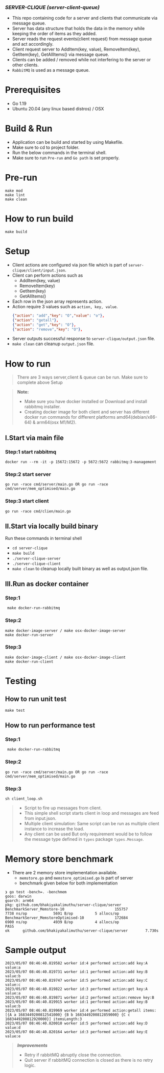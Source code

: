 ### ***SERVER-CLIQUE (server-client-queue)***
* This repo containing code for a server and clients that communicate via message queue.
* Server has data structure that holds the data in the memory while keeping the order of items as they added.
* Server reads the request events(client request) from message queue and act accordingly.
* Client request server to AddItem(key, value), RemoveItem(key), GetItem(key), GetAllItems() via message queue. 
* Clients can be added / removed while not interfering to the server or other clients.
* `RabbitMQ` is used as a message queue.

# Prerequisites
- Go 1.19
- Ubuntu 20.04 (any linux based distros) / OSX

# Build & Run
* Application can be build and started by using Makefile.
* Make sure to cd to project folder.
* Run the below commands in the terminal shell.
* Make sure to run `Pre-run` and `Go path` is set properly.

# Pre-run
    make mod
    make lint
    make clean


# How to run build
    make build

# Setup
* Client actions are configured via json file which is part of `server-clique/client/input.json`.
* Client can perform actions such as
  * AddItem(key, value)
  * RemoveItem(key)
  * GetItem(key) 
  * GetAllItems()
* Each row in the json array represents action.
* Action require 3 values such as `action, key, value`.
     ```json
     {"action": "add","key": "O","value": "o"},
     {"action": "getall"},
     {"action": "get","key": "O"},
     {"action": "remove","key": "O"},
     ```
* Server outputs successful response to `server-clique/output.json` file.
* `make clean` can cleanup `output.json` file. 

# How to run
> There are 3 ways server,client & queue can be run.
> Make sure to complete above Setup 

> **Note:**
>* Make sure you have docker installed or Download and install rabbitmq installer.
>* Creating docker image for both client and server has different docker run commands for different platforms amd64(debian/x86-64) & arm64(osx M1/M2).

## I.Start via main file
### Step:1 start rabbitmq
    docker run --rm -it -p 15672:15672 -p 5672:5672 rabbitmq:3-management

### Step:2 start server
    go run -race cmd/server/main.go OR go run -race cmd/server/mem_optimised/main.go

### Step:3 start client
    go run -race cmd/clien/main.go

## II.Start via locally build binary
Run these commands in terminal shell

* `cd server-clique`
* `make build`
* `./server-clique-server`
* `./server-clique-client`
* `make clean` to cleanup locally built binary as well as output.json file.

## III.Run as docker container
### Step:1
     make docker-run-rabbitmq
### Step:2
    make docker-image-server / make osx-docker-image-server 
    make docker-run-server
### Step:3
    make docker-image-client / make osx-docker-image-client
    make docker-run-client

# Testing
## How to run unit test
    make test
## How to run performance test
### Step:1
     make docker-run-rabbitmq
### Step:2
    go run -race cmd/server/main.go OR go run -race cmd/server/mem_optimised/main.go
### Step:3
    sh client_loop.sh 

>* Script to fire up messages from client.
>* This simple shell script starts client in loop and messages are feed from input.json.
>* Multiple client simulation: Same script can be run as multiple client instance to increase the load.
>* Any client can be used But only requirement would be to follow the message type defined in `types` package `types.Message`.

# Memory store benchmark
* There are 2 memory store implementation available. 
  * `memstore.go` and `memstore_optimised.go` is part of server
  * benchmark given below for both implementation
```shell
❯ go test -bench=. -benchmem
goos: darwin
goarch: arm64
pkg: github.com/bhakiyakalimuthu/server-clique/server
BenchmarkServer_Memstore-10                       155757              7738 ns/op            5691 B/op          5 allocs/op
BenchmarkServer_MemstoreOptimised-10              172684              6900 ns/op            4939 B/op          4 allocs/op
PASS
ok      github.com/bhakiyakalimuthu/server-clique/server        7.730s

```
# Sample output
```
2023/05/07 08:46:40.819582 worker id:4 performed action:add key:A value:a
2023/05/07 08:46:40.819731 worker id:1 performed action:add key:B value:b
2023/05/07 08:46:40.819747 worker id:5 performed action:add key:C value:c
2023/05/07 08:46:40.819822 worker id:3 performed action:get key:A value:a
2023/05/07 08:46:40.819871 worker id:2 performed action:remove key:B
2023/05/07 08:46:40.819915 worker id:1 performed action:add key:B value:b
2023/05/07 08:46:40.819969 worker id:4 performed action:getall items:[{A a 1683449200812541000} {B b 1683449200812859000} {C c 1683449200812920000}] itemsLength:3
2023/05/07 08:46:40.820010 worker id:5 performed action:add key:D value:d
2023/05/07 08:46:40.820164 worker id:3 performed action:add key:E value:e
```
> ***Improvements***
>* Retry if rabbitMQ abruptly close the connection.
>* Quit server if rabbitMQ connection is closed as there is no retry logic. 
